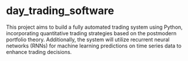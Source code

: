 # day_trading_software
 This project aims to build a fully automated trading system using Python, incorporating quantitative trading strategies based on the postmodern portfolio theory. Additionally, the system will utilize recurrent neural networks (RNNs) for machine learning predictions on time series data to enhance trading decisions.
